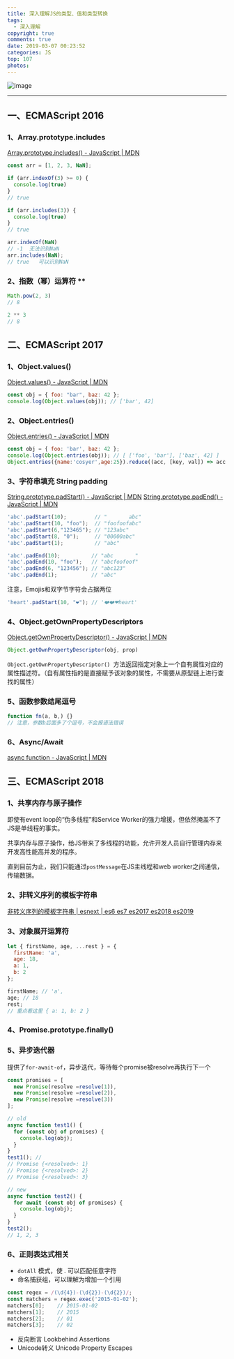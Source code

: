 ```yaml
---
title: 深入理解JS的类型、值和类型转换
tags:
  - 深入理解
copyright: true
comments: true
date: 2019-03-07 00:23:52
categories: JS
top: 107
photos:
---
```


![image](https://user-images.githubusercontent.com/25027560/38468332-c0336d1c-3b76-11e8-93b5-94f73acab1c6.png)

---
<!--more-->

## 一、ECMAScript 2016
### 1、Array.prototype.includes
[Array.prototype.includes() - JavaScript | MDN](https://developer.mozilla.org/zh-CN/docs/Web/JavaScript/Reference/Global_Objects/Array/includes)

```js
const arr = [1, 2, 3, NaN];

if (arr.indexOf(3) >= 0) {
  console.log(true)
}
// true

if (arr.includes(3)) {
  console.log(true)
}
// true

arr.indexOf(NaN)
// -1  无法识别NaN
arr.includes(NaN);
// true   可以识别NaN
```

### 2、指数（幂）运算符 **
```js
Math.pow(2, 3)
// 8

2 ** 3
// 8
```

## 二、ECMAScript 2017
### 1、Object.values()
[Object.values() - JavaScript | MDN](https://developer.mozilla.org/zh-CN/docs/Web/JavaScript/Reference/Global_Objects/Object/values)

```js
const obj = { foo: "bar", baz: 42 };
console.log(Object.values(obj)); // ['bar', 42]
```

### 2、Object.entries()
[Object.entries() - JavaScript | MDN](https://developer.mozilla.org/zh-CN/docs/Web/JavaScript/Reference/Global_Objects/Object/entries)

```js
const obj = { foo: 'bar', baz: 42 };
console.log(Object.entries(obj)); // [ ['foo', 'bar'], ['baz', 42] ]
Object.entries({name:'cosyer',age:25}).reduce((acc, [key, val]) => acc.concat({ [key]: val }), []) // [{name:'cosyer'},{age:25}]
```

### 3、字符串填充 String padding
[String.prototype.padStart() - JavaScript | MDN](https://developer.mozilla.org/zh-CN/docs/Web/JavaScript/Reference/Global_Objects/String/padStart)
[String.prototype.padEnd() - JavaScript | MDN](https://developer.mozilla.org/zh-CN/docs/Web/JavaScript/Reference/Global_Objects/String/padEnd)

```js
'abc'.padStart(10);         // "       abc"
'abc'.padStart(10, "foo");  // "foofoofabc"
'abc'.padStart(6,"123465"); // "123abc"
'abc'.padStart(8, "0");     // "00000abc"
'abc'.padStart(1);          // "abc"

'abc'.padEnd(10);          // "abc       "
'abc'.padEnd(10, "foo");   // "abcfoofoof"
'abc'.padEnd(6, "123456"); // "abc123"
'abc'.padEnd(1);           // "abc"
```

注意，Emojis和双字节字符会占据两位

```js
'heart'.padStart(10, "❤️"); // '❤️❤️❤heart'
```

### 4、Object.getOwnPropertyDescriptors
[Object.getOwnPropertyDescriptor() - JavaScript | MDN](https://developer.mozilla.org/zh-CN/docs/Web/JavaScript/Reference/Global_Objects/Object/getOwnPropertyDescriptor)

```js
Object.getOwnPropertyDescriptor(obj, prop)
```

`Object.getOwnPropertyDescriptor() `方法返回指定对象上一个自有属性对应的属性描述符。（自有属性指的是直接赋予该对象的属性，不需要从原型链上进行查找的属性）

### 5、函数参数结尾逗号
```js
function fn(a, b,) {}
// 注意，参数b后面多了个逗号，不会报语法错误
```

### 6、Async/Await
[async function - JavaScript | MDN](https://developer.mozilla.org/zh-CN/docs/Web/JavaScript/Reference/Statements/async_function)

## 三、ECMAScript 2018
### 1、共享内存与原子操作

即使有event loop的“伪多线程”和Service Worker的强力增援，但依然掩盖不了JS是单线程的事实。

共享内存与原子操作，给JS带来了多线程的功能，允许开发人员自行管理内存来开发高性能高并发的程序。

直到目前为止，我们只能通过`postMessage`在JS主线程和web worker之间通信，传输数据。

### 2、非转义序列的模板字符串
[非转义序列的模板字符串 | esnext | es6 es7 es2017 es2018 es2019](http://esnext.justjavac.com/proposal/template-literal-revision.html)

### 3、对象展开运算符
```js
let { firstName, age, ...rest } = {
  firstName: 'a',
  age: 18,
  a: 1,
  b: 2
};

firstName; // 'a',
age; // 18
rest;
// 重点看这里 { a: 1, b: 2 }
```

### 4、Promise.prototype.finally()

### 5、异步迭代器
提供了`for-await-of`，异步迭代，等待每个promise被resolve再执行下一个

```js
const promises = [
  new Promise(resolve =resolve(1)),
  new Promise(resolve =resolve(2)),
  new Promise(resolve =resolve(3))
];
```

```js
// old
async function test1() {
  for (const obj of promises) {
    console.log(obj);
  }
}
test1(); // 
// Promise {<resolved>: 1}
// Promise {<resolved>: 2}
// Promise {<resolved>: 3}
```

```js
// new
async function test2() {
  for await (const obj of promises) {
    console.log(obj);
  }
}
test2();
// 1, 2, 3
```

### 6、正则表达式相关

* `dotAll` 模式，使 . 可以匹配任意字符
* 命名捕获组，可以理解为增加一个引用

```js
const regex = /(\d{4})-(\d{2})-(\d{2})/;
const matchers = regex.exec('2015-01-02');
matchers[0];    // 2015-01-02
matchers[1];    // 2015
matchers[2];    // 01
matchers[3];    // 02
```

* 反向断言 Lookbehind Assertions
* Unicode转义 Unicode Property Escapes
